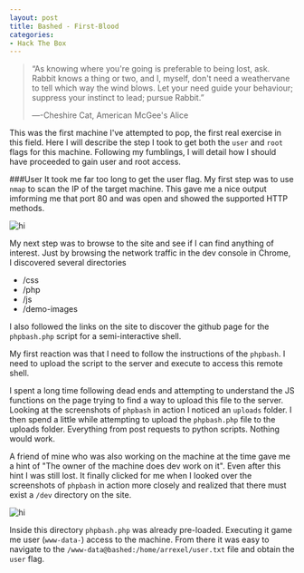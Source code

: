 ```yaml
---
layout: post
title: Bashed - First-Blood
categories:
- Hack The Box
---
```


>“As knowing where you're going is preferable to being lost, ask. Rabbit knows a thing or two, and I, myself, don't need a weathervane to tell which way the wind blows. Let your need guide your behaviour; suppress your instinct to lead; pursue Rabbit.”
> 
>―-Cheshire Cat, American McGee's Alice 

This was the first machine I've attempted to pop, the first real exercise in this field. Here I will describe the step I took to get both the `user` and `root` flags for this machine. Following my fumblings, I will detail how I should have proceeded to gain user and root access.

 
###User
It took me far too long to get the user flag. My first step was to use `nmap` to scan the IP of the target machine. This gave me a nice output imforming me that port 80 and was open and showed the supported HTTP methods.

<img src="https://v0lch0k.github.io/images/bashed-nmap-1.png" alt="hi" class="inline"/>

My next step was to browse to the site and see if I can find anything of interest.
Just by browsing the network traffic in the dev console in Chrome, I discovered several directories

- /css
- /php
- /js
- /demo-images

I also followed the links on the site to discover the github page for the `phpbash.php` script for a semi-interactive shell.

My first reaction was that I need to follow the instructions of the `phpbash`. I need to upload the script to the server and execute to access this remote shell.

I spent a long time following dead ends and attempting to understand the JS functions on the page trying to find a way to upload this file to the server. Looking at the screenshots of `phpbash` in action I noticed an `uploads` folder. I then spend a little while attempting to upload the `phpbash.php` file to the uploads folder. Everything from post requests to python scripts. Nothing would work. 

A friend of mine who was also working on the machine at the time gave me a hint of "The owner of the machine does dev work on it". Even after this hint I was still lost. It finally clicked for me when I looked over the screenshots of `phpbash` in action more closely and realized that there must exist a `/dev` directory on the site.

<img src="https://v0lch0k.github.io/images/bashed-2.png" alt="hi" class="inline"/>
 
 Inside this directory `phpbash.php` was already pre-loaded. Executing it game me user (`www-data-`) access to the machine. From there it was easy to navigate to the `/www-data@bashed:/home/arrexel/user.txt` file and obtain the `user` flag.